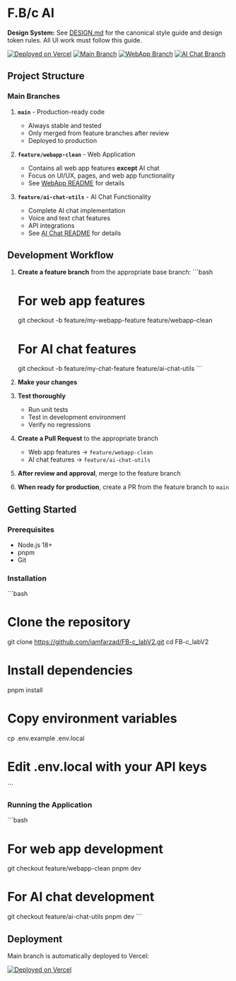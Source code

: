 # F.B/c AI

**Design System:** See [DESIGN.md](./DESIGN.md) for the canonical style guide and design token rules. All UI work must follow this guide.

[![Deployed on Vercel](https://img.shields.io/badge/Deployed%20on-Vercel-black?style=for-the-badge&logo=vercel)](https://vercel.com/iamfarzads-projects/v0-fb-c-ai-clone)
[![Main Branch](https://img.shields.io/badge/Main%20Branch-Stable-brightgreen)](https://github.com/iamfarzad/FB-c_labV2/tree/main)
[![WebApp Branch](https://img.shields.io/badge/WebApp-Development-yellow)](https://github.com/iamfarzad/FB-c_labV2/tree/feature/webapp-clean)
[![AI Chat Branch](https://img.shields.io/badge/AI%20Chat-Development-blue)](https://github.com/iamfarzad/FB-c_labV2/tree/feature/ai-chat-utils)

## Project Structure

### Main Branches

1. **`main`** - Production-ready code
   - Always stable and tested
   - Only merged from feature branches after review
   - Deployed to production

2. **`feature/webapp-clean`** - Web Application
   - Contains all web app features **except** AI chat
   - Focus on UI/UX, pages, and web app functionality
   - See [WebApp README](README-WEBAPP.md) for details

3. **`feature/ai-chat-utils`** - AI Chat Functionality
   - Complete AI chat implementation
   - Voice and text chat features
   - API integrations
   - See [AI Chat README](README-AI-CHAT.md) for details

## Development Workflow

1. **Create a feature branch** from the appropriate base branch:
   \`\`\`bash
   # For web app features
   git checkout -b feature/my-webapp-feature feature/webapp-clean

   # For AI chat features
   git checkout -b feature/my-chat-feature feature/ai-chat-utils
   \`\`\`

2. **Make your changes**

3. **Test thoroughly**
   - Run unit tests
   - Test in development environment
   - Verify no regressions

4. **Create a Pull Request** to the appropriate branch
   - Web app features → `feature/webapp-clean`
   - AI chat features → `feature/ai-chat-utils`

5. **After review and approval**, merge to the feature branch

6. **When ready for production**, create a PR from the feature branch to `main`

## Getting Started

### Prerequisites
- Node.js 18+
- pnpm
- Git

### Installation

\`\`\`bash
# Clone the repository
git clone https://github.com/iamfarzad/FB-c_labV2.git
cd FB-c_labV2

# Install dependencies
pnpm install

# Copy environment variables
cp .env.example .env.local
# Edit .env.local with your API keys
\`\`\`

### Running the Application

\`\`\`bash
# For web app development
git checkout feature/webapp-clean
pnpm dev

# For AI chat development
git checkout feature/ai-chat-utils
pnpm dev
\`\`\`

## Deployment

Main branch is automatically deployed to Vercel:

[![Deployed on Vercel](https://img.shields.io/badge/Deployed%20on-Vercel-black?style=for-the-badge&logo=vercel)](https://vercel.com/iamfarzads-projects/v0-fb-c-ai-clone)
